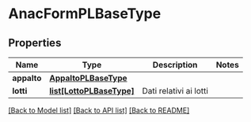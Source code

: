 # AnacFormPLBaseType

## Properties
Name | Type | Description | Notes
------------ | ------------- | ------------- | -------------
**appalto** | [**AppaltoPLBaseType**](AppaltoPLBaseType.md) |  | 
**lotti** | [**list[LottoPLBaseType]**](LottoPLBaseType.md) | Dati relativi ai lotti | 

[[Back to Model list]](../README.md#documentation-for-models) [[Back to API list]](../README.md#documentation-for-api-endpoints) [[Back to README]](../README.md)

